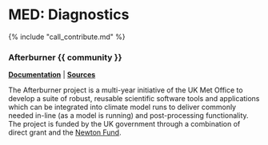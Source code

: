 # MED: Diagnostics

{% include "call_contribute.md" %}

### Afterburner  {{ community }}

[**Documentation**][afterburner-doc] | 
[**Sources**][afterburner-source]

The Afterburner project is a multi-year initiative of the UK Met Office to develop a suite of robust, reusable scientific software tools and applications which can be integrated into climate model runs to deliver commonly needed in-line (as a model is running) and post-processing functionality. The project is funded by the UK government through a combination of direct grant and the ​[Newton Fund](http://www.newtonfund.ac.uk).

[afterburner-doc]: https://code.metoffice.gov.uk/doc/afterburner/current/html/index.html
[afterburner-source]: https://code.metoffice.gov.uk/trac/afterburner